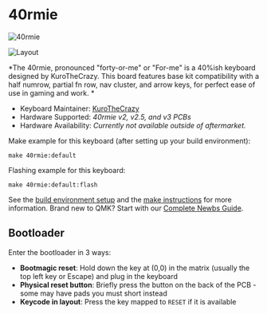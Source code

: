 # 40rmie

![40rmie](https://i.imgur.com/KtS2UOa.jpg)

![Layout](https://i.imgur.com/XFp1Zy5.png)

*The 40rmie, pronounced "forty-or-me" or "For-me" is a 40%ish keyboard designed by KuroTheCrazy. This board features base kit compatibility with a half numrow, partial fn row, nav cluster, and arrow keys, for perfect ease of use in gaming and work. *

* Keyboard Maintainer: [KuroTheCrazy](https://github.com/kurothecrazy)
* Hardware Supported: *40rmie v2, v2.5, and v3 PCBs*
* Hardware Availability: *Currently not available outside of aftermarket.*

Make example for this keyboard (after setting up your build environment):

    make 40rmie:default

Flashing example for this keyboard:

    make 40rmie:default:flash

See the [build environment setup](https://docs.qmk.fm/#/getting_started_build_tools) and the [make instructions](https://docs.qmk.fm/#/getting_started_make_guide) for more information. Brand new to QMK? Start with our [Complete Newbs Guide](https://docs.qmk.fm/#/newbs).

## Bootloader

Enter the bootloader in 3 ways:

* **Bootmagic reset**: Hold down the key at (0,0) in the matrix (usually the top left key or Escape) and plug in the keyboard
* **Physical reset button**: Briefly press the button on the back of the PCB - some may have pads you must short instead
* **Keycode in layout**: Press the key mapped to `RESET` if it is available
